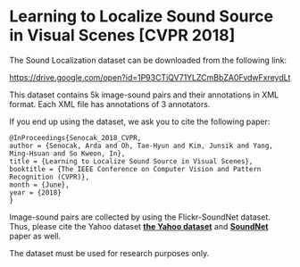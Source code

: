 # Learning to Localize Sound Source in Visual Scenes [CVPR 2018]

The Sound Localization dataset can be downloaded from the following link:

https://drive.google.com/open?id=1P93CTiQV71YLZCmBbZA0FvdwFxreydLt

This dataset contains 5k image-sound pairs and their annotations in XML format.
Each XML file has annotations of 3 annotators.


If you end up using the dataset, we ask you to cite the following paper:

    @InProceedings{Senocak_2018_CVPR,
    author = {Senocak, Arda and Oh, Tae-Hyun and Kim, Junsik and Yang, Ming-Hsuan and So Kweon, In},
    title = {Learning to Localize Sound Source in Visual Scenes},
    booktitle = {The IEEE Conference on Computer Vision and Pattern Recognition (CVPR)},
    month = {June},
    year = {2018}
    }

Image-sound pairs are collected by using the Flickr-SoundNet dataset. Thus, please cite the Yahoo dataset **[the Yahoo dataset](https://webscope.sandbox.yahoo.com/catalog.php?datatype=i&did=67&guccounter=1)** and **[SoundNet](http://projects.csail.mit.edu/soundnet/)** paper as well.

The dataset must be used for research purposes only.
